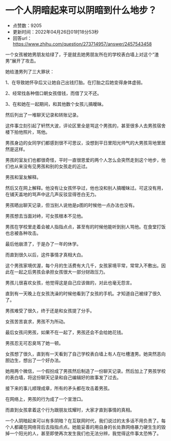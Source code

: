 # 一个人阴暗起来可以阴暗到什么地步？
- 点赞数：9205
- 更新时间：2022年04月26日01时18分53秒
- 回答url：https://www.zhihu.com/question/273714957/answer/2457543458
<body>
 <p data-pid="7iHf9Jez">一个女孩被她男朋友给绿了，于是就去她男朋友所在的学校表白墙上对这个“渣男”展开了攻击。</p>
 <p data-pid="1DFwsigD">她给渣男列了三大罪状：</p>
 <p data-pid="C6Hd0trl">1、在导致她怀孕后又让她自己出钱打胎。在打胎之后她变得身体虚弱。</p>
 <p data-pid="A_2SZd0A">2、经常找各种借口朝女孩借钱，而借了又不还。</p>
 <p data-pid="iqFyVvzR">3、在和她在一起期间，和其他数个女孩儿搞暧昧。</p>
 <p data-pid="sFgee8F2">然后列出了一堆聊天记录和转账记录。</p>
 <p data-pid="gSaPwzP2">这件事立刻引起了轩然大波，评论区里全是骂这个男孩的，甚至很多人去男孩宿舍楼下拍他照片，骂他。</p>
 <p data-pid="TQryhWsL">男孩身边的女同学们都感到很不可思议，没想到平日里阳光帅气的大男孩背地里居然是这样。</p>
 <p data-pid="16yNHiPb">男孩的室友们也都很奇怪，平时一直很恩爱的两个人怎么会突然走到这个地步，他们也从来没有见男孩和别的女孩走的近过。</p>
 <p data-pid="r9G1RVR8">男孩和室友解释。</p>
 <p data-pid="i6AOcLBH">然后又在网上解释。他没有让女孩怀孕过，他也没和别人搞暧昧过。可这没有用，在铺天盖地的骂声中这几声反驳显得苍白无力。</p>
 <p data-pid="YoNbC7Pd">男孩晒出聊天记录，但当别人说他是p图的时候他一点办法也没有。</p>
 <p data-pid="D3bhm2Jt">男孩想去当面对峙，可女孩根本不见他。</p>
 <p data-pid="FYr84n5_">男孩在学校里走着会被人指指点点，甚至有的时候他能听到别人骂他。在食堂打饭也总被各种攻击。</p>
 <p data-pid="cX5J2SbX">最后他崩溃了，于是办了一年的休学。</p>
 <p data-pid="GYMxqMQF">而直到很久以后，这件事情才真相大白。</p>
 <p data-pid="2zF5pdPI">这个男孩家境优渥，每个月的生活费有大几千，女孩家境平常，常常入不敷出。因此在一起之后男孩会承担女孩很大一部分财政压力。</p>
 <p data-pid="Kl9Gxk9f">男孩儿很喜欢女孩，他觉得这是自己应该做的，对此也毫无怨言。</p>
 <p data-pid="bhCn41bo">直到有一天晚上在女孩洗澡的时候他看到了女孩的手机。才知道自己被绿了很久了。</p>
 <p data-pid="6h_oZsuw">男孩难受了很久，终于还是和女孩提了分手。</p>
 <p data-pid="0drVrpIA">女孩苦苦哀求，男孩不为所动。</p>
 <p data-pid="goM7adDU">最后女孩问男孩，如果不在一起了，男孩还会不会给她花钱。</p>
 <p data-pid="-A6WM-q0">男孩忍无可忍臭骂了她一顿。</p>
 <p data-pid="SX0y5FiO">女孩想了很久，直到有一天看到了自己学校表白墙上有人在吐槽渣男。她突然恶向胆边生，想出了一个好办法。</p>
 <p data-pid="B4Z2AKqC">她用两个微信，一个假扮成了男孩然后制造了一份聊天记录。然后加上了男孩学校的表白墙，将这份聊天记录和自己编辑好的故事发了过去。</p>
 <p data-pid="mQWK8it4">接下来的事儿顺理成章，所有的矛头都在攻击着男孩。</p>
 <p data-pid="OH0gbXqg">在网络上，男孩的行为成了一个宣泄口。</p>
 <p data-pid="8qYR_5Lr">而直到女孩拿着这个行为跟朋友炫耀时，大家才直到事情的真相。</p>
 <p data-pid="J8iEFj5x">一个人阴暗起来可以有多阴暗？在互联网时代，我们说过的太多话不用负责了。每个人都藏在网络背后去指指点点。她能妥善的用自身的长处靠网络暴力硬生生的毁掉一个阳光的人，甚至即使再次发生我们也无法分辨，我觉得这件事太恐怖了。</p>
</body>